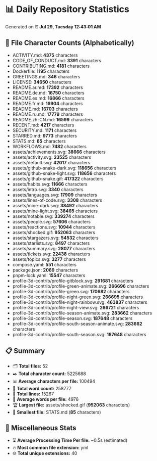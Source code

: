 # 📊 Daily Repository Statistics
Generated on ⏰ **Jul 29, Tuesday 12:43:01 AM**

## 📂 File Character Counts (Alphabetically)
- ACTIVITY.md: **4375** characters
- CODE_OF_CONDUCT.md: **3391** characters
- CONTRIBUTING.md: **4181** characters
- Dockerfile: **1195** characters
- GREETINGS.md: **346** characters
- LICENSE: **34650** characters
- README.ar.md: **17392** characters
- README.de.md: **16750** characters
- README.es.md: **16866** characters
- README.fr.md: **16904** characters
- README.md: **16703** characters
- README.ru.md: **17779** characters
- README.zh-CN.md: **16599** characters
- RECENT.md: **4217** characters
- SECURITY.md: **1171** characters
- STARRED.md: **9773** characters
- STATS.md: **85** characters
- WORKFLOWS.md: **7482** characters
- assets/achievements.svg: **38666** characters
- assets/activity.svg: **23525** characters
- assets/default.svg: **42017** characters
- assets/github-snake-dark.svg: **118656** characters
- assets/github-snake-light.svg: **118656** characters
- assets/github-snake.gif: **417322** characters
- assets/habits.svg: **11666** characters
- assets/intro.svg: **3340** characters
- assets/languages.svg: **17909** characters
- assets/lines-of-code.svg: **3308** characters
- assets/mine-dark.svg: **38492** characters
- assets/mine-light.svg: **38465** characters
- assets/notable.svg: **339274** characters
- assets/people.svg: **57606** characters
- assets/reactions.svg: **10944** characters
- assets/shocked.gif: **952063** characters
- assets/stargazers.svg: **54532** characters
- assets/starlists.svg: **8497** characters
- assets/summary.svg: **28077** characters
- assets/tickets.svg: **22438** characters
- assets/topics.svg: **3277** characters
- compose.yaml: **551** characters
- package.json: **2069** characters
- pnpm-lock.yaml: **15547** characters
- profile-3d-contrib/profile-gitblock.svg: **291681** characters
- profile-3d-contrib/profile-green-animate.svg: **266696** characters
- profile-3d-contrib/profile-green.svg: **170682** characters
- profile-3d-contrib/profile-night-green.svg: **266695** characters
- profile-3d-contrib/profile-night-rainbow.svg: **463837** characters
- profile-3d-contrib/profile-night-view.svg: **266721** characters
- profile-3d-contrib/profile-season-animate.svg: **283662** characters
- profile-3d-contrib/profile-season.svg: **187648** characters
- profile-3d-contrib/profile-south-season-animate.svg: **283662** characters
- profile-3d-contrib/profile-south-season.svg: **187648** characters

## 📋 Summary
- 🗂️ **Total files:** 52
- ✒️ **Total character count:** 5225688
- 📊 **Average characters per file:** 100494
- 📝 **Total word count:** 258777
- 🧾 **Total lines:** 15267
- 📐 **Average words per file:** 4976
- 🏆 **Largest file:** assets/shocked.gif (**952063** characters)
- 🥉 **Smallest file:** STATS.md (**85** characters)

## 🌟 Miscellaneous Stats
- ⌛ **Average Processing Time Per file:** ~0.5s (estimated)
- 🔥 **Most common file extension:** yml
- 🌐 **Total unique extensions:** 40
